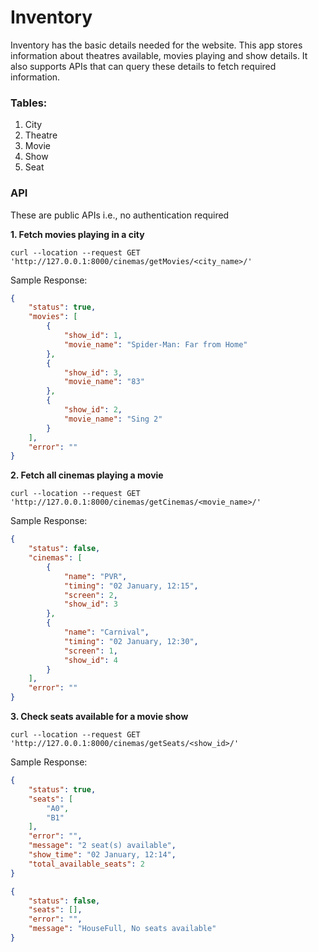 # Inventory

Inventory has the basic details needed for the website. This app stores information about theatres available, movies playing and show details. It also supports APIs that can query these details to fetch required information.

### Tables:
1. City
2. Theatre
3. Movie
4. Show
5. Seat

### API

These are public APIs i.e., no authentication required

**1. Fetch movies playing in a city**
```
curl --location --request GET 'http://127.0.0.1:8000/cinemas/getMovies/<city_name>/'
```
Sample Response:
```json
{
    "status": true,
    "movies": [
        {
            "show_id": 1,
            "movie_name": "Spider-Man: Far from Home"
        },
        {
            "show_id": 3,
            "movie_name": "83"
        },
        {
            "show_id": 2,
            "movie_name": "Sing 2"
        }
    ],
    "error": ""
}
```


**2. Fetch all cinemas playing a movie**
```buildoutcfg
curl --location --request GET 'http://127.0.0.1:8000/cinemas/getCinemas/<movie_name>/'
```
Sample Response:
```json
{
    "status": false,
    "cinemas": [
        {
            "name": "PVR",
            "timing": "02 January, 12:15",
            "screen": 2,
            "show_id": 3
        },
        {
            "name": "Carnival",
            "timing": "02 January, 12:30",
            "screen": 1,
            "show_id": 4
        }
    ],
    "error": ""
}
```

**3. Check seats available for a movie show**
```commandline
curl --location --request GET 'http://127.0.0.1:8000/cinemas/getSeats/<show_id>/'
```
Sample Response:
```json
{
    "status": true,
    "seats": [
        "A0",
        "B1"
    ],
    "error": "",
    "message": "2 seat(s) available",
    "show_time": "02 January, 12:14",
    "total_available_seats": 2
}
```
```json
{
    "status": false,
    "seats": [],
    "error": "",
    "message": "HouseFull, No seats available"
}
```
